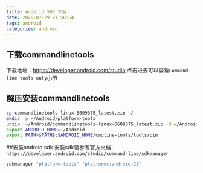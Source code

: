 ```yaml
---
title: Andorid SDK 下载
date: 2020-07-29 21:56:54
tags: android
categories: android
---
```

## 下载commandlinetools
下载地址：https://developer.android.com/studio 点击进去可以查看`Command line tools only`小节

## 解压安装commandlinetools
```bash
cp commandlinetools-linux-6609375_latest.zip ~/
mkdir -p ~/Android/platform-tools
unzip  ~/Android/commandlinetools-linux-6609375_latest.zip -d ~/Android/platform-tools/
export ANDROID_HOME=~/Android
export PATH=$PATH$:$ANDROID_HOME/cmdline-tools/tools/bin
```

##安装android sdk
安装sdk请参考官方文档：`https://developer.android.com/studio/command-line/sdkmanager`
```bash
sdkmanager "platform-tools" "platforms;android-28"
```